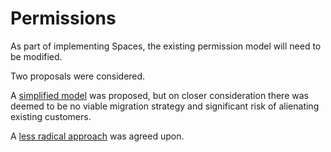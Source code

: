 # Permissions

As part of implementing Spaces, the existing permission model will need to be modified.

Two proposals were considered.

A [simplified model](SimplifiedPermissions.md) was proposed, but on closer consideration there was deemed to be no viable migration strategy and significant risk of alienating existing customers. 

A [less radical approach](Permissions-PlanB.md) was agreed upon.